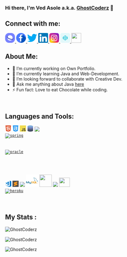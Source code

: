 
### Hi there, I'm Ved Asole a.k.a. [GhostCoderz](https://GhostCoderz.github.io/Portfolio/) 👋

## Connect with me:<br/>
<a href="https://GhostCoderz.github.io/Portfolio/" class="Web">
    <img height="32" width="32" src="https://github.com/DUD3-droid/DUD3-droid/blob/main/assets/Web.png" />
</a>
<a href="https://en-gb.facebook.com/vedasole123">
    <img height="32" width="32" src="https://github.com/DUD3-droid/DUD3-droid/blob/main/assets/facebook.svg" />
</a>
<a href="https://twitter.com/AsoleVed" class="twitter">
    <img height="32" width="32" src="https://github.com/DUD3-droid/DUD3-droid/blob/main/assets/twitter.svg" />
</a>
<a href="https://in.linkedin.com/in/ved-asole-000562201" class="linkedin">
    <img height="32" width="32" src="https://github.com/DUD3-droid/DUD3-droid/blob/main/assets/linkedin.png" />
</a>
<a href="https://www.instagram.com/ved_asole/" class="instagram">
    <img height="32" width="32" src="https://github.com/DUD3-droid/DUD3-droid/blob/main/assets/instagram.svg" />
</a>
<a href="https://codepen.io/GhostCoderz" class="codepen">
   <img height="32" width="32" src="https://github.com/DUD3-droid/DUD3-droid/blob/main/assets/codepen.svg" />
</a>
<a href="https://dev.to/ghostcoderz" class="dev">
   <img height="32" width="32" src="https://dev-to-uploads.s3.amazonaws.com/uploads/logos/resized_logo_UQww2soKuUsjaOGNB38o.png" />
</a>

<br/>

## About Me: 
- 🔭 I’m currently working on Own Portfolio.
- 🌱 I’m currently learning Java and Web-Development.
- 👯 I’m looking forward to collaborate with Creative Dev.
- 💬 Ask me anything about Java [here](https://github.com/GhostCoderz/GhostCoderz/issues)
- ⚡ Fun fact: Love to eat Chocolate while coding.

<br/>

## Languages and Tools:  
<code><img height="20" src="https://github.com/DUD3-droid/DUD3-droid/blob/main/assets/html5.svg"></code>
<code><img height="20" src="https://github.com/DUD3-droid/DUD3-droid/blob/main/assets/css-3.svg"></code>
<code><img height="20" src="https://raw.githubusercontent.com/github/explore/80688e429a7d4ef2fca1e82350fe8e3517d3494d/topics/javascript/javascript.png"></code>
<code><img height="20" src="https://github.com/DUD3-droid/DUD3-droid/blob/main/assets/mysql.svg"></code>
<code><img height="30" src="https://github.com/DUD3-droid/DUD3-droid/blob/main/assets/java.png"></code>
<code><a href="https://spring.io/" target="_blank" rel="noreferrer">
    <img height="23" width="23" src="https://www.vectorlogo.zone/logos/springio/springio-icon.svg" alt="spring" width="40" height="40" />
</a></code>
<code> 
  <a href="https://www.oracle.com/" target="_blank" rel="noreferrer">
    <img src="https://www.vectorlogo.zone/logos/oracle/oracle-icon.svg" alt="oracle" width="23" height="23" />
  </a>
</code>
    
<br />  <br />
<code><img height="20" src="https://github.com/DUD3-droid/DUD3-droid/blob/main/assets/visual-studio.png"></code>
<code><img height="20" src="https://github.com/DUD3-droid/DUD3-droid/blob/main/assets/sublime-text.svg"></code>
<code><img height="20" src="https://www.vectorlogo.zone/logos/git-scm/git-scm-icon.svg"></code>
<code><img width="40" height="40" src="https://raw.githubusercontent.com/devicons/devicon/master/icons/mysql/mysql-original-wordmark.svg"></code>
<code><img width="40" height="40" src="https://www.vectorlogo.zone/logos/nodejs/nodejs-icon.svg"></code>
<code><img height="25" src="https://www.vectorlogo.zone/logos/getpostman/getpostman-icon.svg"></code>
<code><img height="30" width="35" src="https://www.vectorlogo.zone/logos/docker/docker-icon.svg"></code>
<code><a href="https://heroku.com" target="_blank" rel="noreferrer">
    <img src="https://www.vectorlogo.zone/logos/heroku/heroku-icon.svg" alt="heroku" width="23" height="25" />
  </a></code>
<br />  <br />

## My Stats :
<p><img align="center" src="https://github-readme-stats.vercel.app/api?username=GhostCoderz&show_icons=true&locale=en" alt="GhostCoderz"></p>
<p><img align="center" src="https://github-readme-streak-stats.herokuapp.com/?user=GhostCoderz" alt="GhostCoderz"></p>
<p><img align="center" src="https://github-readme-stats.vercel.app/api/top-langs?username=GhostCoderz&show_icons=true&locale=en&layout=compact" alt="GhostCoderz"></p>

